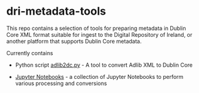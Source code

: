 # dri-metadata-tools
This repo contains a selection of tools for preparing metadata in Dublin Core XML format suitable for ingest to the Digital Repository of Ireland, or another platform that supports Dublin Core metadata.

Currently contains

- Python script [adlib2dc.py](https://github.com/Digital-Repository-of-Ireland/dri-metadata-tools/tree/main/python/adlib2dc) - A tool to convert Adlib XML to Dublin Core

- [Jupyter Notebooks](https://github.com/Digital-Repository-of-Ireland/dri-metadata-tools/tree/main/jupyter) - a collection of Jupyter Notebooks to perform various processing and conversions

